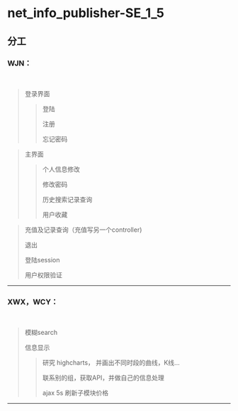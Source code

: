 net_info_publisher-SE_1_5
=========================

分工
-------------------------

### WJN：</h2><br/>
> 登录界面
> > 登陆
> > 
> > 注册
> > 
> > 忘记密码

> 主界面
> > 个人信息修改
> > 
> > 修改密码
> > 
> > 历史搜索记录查询
> > 
> > 用户收藏

> 充值及记录查询（充值写另一个controller)
> 
> 退出
> 
> 登陆session
> 
> 用户权限验证

-------------------------
### XWX，WCY：</h2><br/>
> 模糊search
> 
> 信息显示
> > 研究 highcharts， 并画出不同时段的曲线，K线...
> > 
> > 联系别的组，获取API，并做自己的信息处理
> > 
> > ajax 5s 刷新子模块价格

-------------------------
